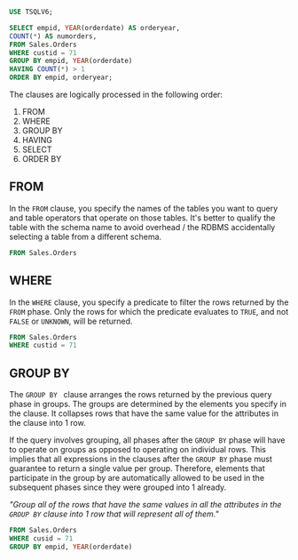 
```sql
USE TSQLV6;

SELECT empid, YEAR(orderdate) AS orderyear,
COUNT(*) AS numorders,
FROM Sales.Orders
WHERE custid = 71
GROUP BY empid, YEAR(orderdate)
HAVING COUNT(*) > 1
ORDER BY empid, orderyear;
```

The clauses are logically processed in the following order:
1. FROM
2. WHERE
3. GROUP BY
4. HAVING
5. SELECT
6. ORDER BY

## FROM
In the `FROM` clause, you specify the names of the tables you want to query and table operators that operate on those tables. It's better to qualify the table with the schema name to avoid overhead / the RDBMS accidentally selecting a table from a different schema.
```sql
FROM Sales.Orders
```

## WHERE
In the `WHERE` clause, you specify a predicate to filter the rows returned by the `FROM` phase. Only the rows for which the predicate evaluates to `TRUE`, and not `FALSE` or `UNKNOWN`, will be returned.
```sql
FROM Sales.Orders
WHERE custid = 71
```

## GROUP BY
The `GROUP BY ` clause arranges the rows returned by the previous query phase in groups. The groups are determined by the elements you specify in the clause. It collapses rows that have the same value for the attributes in the clause into 1 row.

If the query involves grouping, all phases after the `GROUP BY` phase will have to operate on groups as opposed to operating on individual rows. This implies that all expressions in the clauses after the `GROUP BY` phase must guarantee to return a single value per group. 
Therefore, elements that participate in the group by are automatically allowed to be used in the subsequent phases since they were grouped into 1 already. 

*"Group all of the rows that have the same values in all the attributes in the `GROUP BY` clause into 1 row that will represent all of them."*
```sql
FROM Sales.Orders
WHERE cusid = 71
GROUP BY empid, YEAR(orderdate)
```

